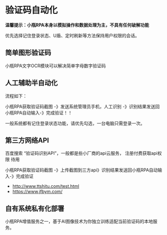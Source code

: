 # 验证码自动化

**温馨提示：小瓶RPA本身以模拟操作和数据处理为主，不具有任何破解功能**

优先选择记住登录状态、U盾、定时刷新等方法保持用户权限的会话。

## 简单图形验证码
   
小瓶RPA文字OCR模块可以解决简单字母数字验证码

## 人工辅助半自动化

流程如下：

小瓶RPA获取验证码截图 -》发送系统管理员手机，人工识别 -》识别结果发送回小瓶RPA自动输入-》完成验证！！

一般系统都有记住登录状态功能，请优先勾选，一台电脑只需登录一次。

## 第三方网络API

百度搜索 “验证码识别API”，一般都是些小厂商的api云服务， 注册付费获取api权限 待用

小瓶RPA获取验证码截图 -》上传截图到三方api》识别结果发送回小瓶RPA自动输入-》完成验证

- http://www.ttshitu.com/test.html
- https://www.jfbym.com/

## 自有系统私有化部署

小瓶RPA增值服务之一，基于AI图像技术为你独立训练适配当前验证码的本地服务。